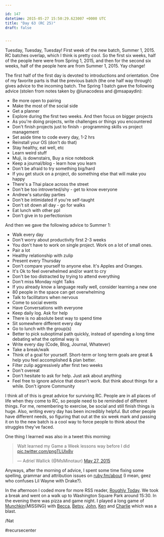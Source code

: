```yaml
---

id: 147
datetime: 2015-05-27 15:50:29.623007 +0000 UTC
title: "Day 63 (RC 25)"
draft: false


---
```


Tuesday, Tuesday, Tuesday! First week of the new batch, Summer 1, 2015. RC batches overlap, which I think is pretty cool. So the first six weeks, half of the people here were from Spring 1, 2015, and then for the second six weeks, half of the people here are from Summer 1, 2015. Yay change!

The first half of the first day is devoted to introductions and orientation. One of my favorite parts is that the previous batch (the one half way through) gives advice to the incoming batch. The Spring 1 batch gave the following advice (stolen from notes taken by @lunacodess and @msapaydin):

 - Be more open to pairing 
 - Make the most of the social side 
 - Get a planner 
 - Explore during the first two weeks. And then focus on bigger projects 
 - As you're doing projects, write challenges or things you encountered 
 - Don't finish projects just to finish - programming skills vs project management 
 - Set aside time to code every day, 1-2 hrs 
 - Reinstall your OS (don't do that) 
 - Stay healthy, eat well, etc 
 - Learn weird stuff 
 - Muji, is downstairs, Buy a nice notebook 
 - Keep a journal/blog - learn how you learn 
 - Don't be afraid to try something big/hard 
 - If you get stuck on a project, do something else that will make you happy 
 - There's a Thai place across the street 
 - Don't be too introverted/shy - get to know everyone 
 - Andrew's saturday parties 
 - Don't be intimidated if you're self-taught 
 - Don't sit down all day - go for walks 
 - Eat lunch with other ppl 
 - Don't give in to perfectionism

And then we gave the following advice to Summer 1:

 - Walk every day
 - Don't worry about productivity first 2-3 weeks
 - You don't have to work on single project. Work on a lot of small ones.
 - Pair a lot
 - Healthy relationship with zulip
 - Present every Thursday
 - Don't compare yourself to anyone else. It's Apples and Oranges.
 - It's Ok to feel overwhelmed and/or want to cry
 - Don't be too distracted by trying to attend everything
 - Don't miss Monday night Talks
 - If you already know a language really well, consider learning a new one
 - 80 people in the space can get overwhelming
 - Talk to facilitators when nervous
 - Come to social events
 - Have Conversations with everyone
 - Keep daily log. Ask for help
 - There is no absolute best way to spend time
 - Sit somewhere different every day
 - Go to lunch with the group(s)
 - Better to pick suboptimal path quickly, instead of spending a long time debating what the optimal way is
 - Write every day (Code, Blog, Journal, Whatever)
 - Take a break/walk
 - Think of a goal for yourself. Short-term or long term goals are great &amp; help you feel accomplished &amp; plan better.
 - Filter zulip aggressively after first two weeks
 - Don't overeat
 - Don't hesitate to ask for help. Just ask about anything
 - Feel free to ignore advice that doesn't work. But think about things for a while. Don't ignore Community

I think all of this is great advice for surviving RC. People are in all places of life when they come to RC, so people need to be reminded of different things. For me, remembering to exercise, be social and still finish things is huge. Also, writing every day has been incredibly helpful. But other people have different needs, so figuring that out at the six week mark and passing it on to the new batch is a cool way to force people to think about the struggles they've faced.

One thing I learned was also in a tweet this morning:

<blockquote class="twitter-tweet" lang="en"><p lang="en" dir="ltr">Walt learned my Game a Week lessons way before I did <a href="http://t.co/pngTLUlx8v">pic.twitter.com/pngTLUlx8v</a></p>&mdash; Adriel Wallick (@MsMinotaur) <a href="https://twitter.com/MsMinotaur/status/603584660266995712">May 27, 2015</a></blockquote>
<script async src="//platform.twitter.com/widgets.js" charset="utf-8"></script>

Anyways, after the morning of advice, I spent some time fixing some spelling, grammar and attribution issues on [ruby.fm/about](https://ruby.fm/about) (I mean, geez who confuses Lil Wayne with Drake?).

In the afternoon I coded more for more RSS reader, [Roughly Today](https://github.com/icco/today). We took a break and went on a walk up to Washington Square Park around 15:30. In the evening there was pizza and game night. I played a long game of [Munchkin](https://en.wikipedia.org/wiki/Munchkin_%!c(MISSING)ard_game%!)(MISSING) with [Becca](https://github.com/beccabainbridge), [Betsy](https://github.com/forklady42), [John](https://twitter.com/jdherg), [Ken](http://kenpratt.net/) and [Charlie](http://insomn.io/) which was a blast.

/Nat

#recursecenter

